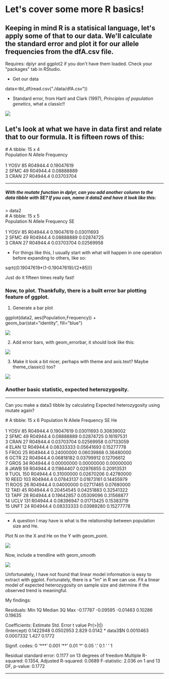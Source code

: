 # Let's cover some more R basics!
## Keeping in mind R is a statisical language, let's apply some of that to our data. We'll calculate the standard error and plot it for our allele frequencies from the dfA.csv file.

Requires: dplyr and ggplot2 if you don't have them loaded. Check your "packages" tab in RStudio.

  * Get our data

data<-tbl_df(read.csv("./data/dfA.csv"))

  * Standard error, from Hartl and Clark (1997), _Principles of population genetics_, what a classic!!

![](./examples/standardError.png)  

## Let's look at what we have in data first and relate that to our formula. It is fifteen rows of this:

\# A tibble: 15 x 4  
   Population     N   Allele  Frequency  
       <fctr> <int>   <fctr>      <dbl>  
 1       YOSV    85 R04944.4 0.19047619  
 2       SFMC    49 R04944.4 0.08888889  
 3       CRAN    27 R04944.4 0.03703704 
 
---
 
##### With the mutate function in dplyr, can you add another column to the data tibble with SE? If you can, name it data2 and have it look like this:
   

\> data2  
\# A tibble: 15 x 5  
   Population     N   Allele  Frequency         SE  
       <fctr> <int>   <fctr>      <dbl>      <dbl>  
 1       YOSV    85 R04944.4 0.19047619 0.03011693  
 2       SFMC    49 R04944.4 0.08888889 0.02874725  
 3       CRAN    27 R04944.4 0.03703704 0.02569958  

  * For things like this, I usually start with what will happen in one operation before expanding to others, like so:  

  sqrt((0.19047619\*(1-0.19047619)/(2*85)))  
  
Just do it fifteen times really fast!

### Now, to plot.  Thankfully, there is a built error bar plotting feature of ggplot.

1. Generate a bar plot

ggplot(data2, aes(Population,Frequency)) +  
    geom_bar(stat="identity", fill="blue")  
    
![](./examples/baseBar.png)  


2. Add error bars, with geom_errorbar, it should look like this:

![](./examples/error1.png)  


3. Make it look a bit nicer, perhaps with theme and axis.text? Maybe theme_classic() too?


![](./examples/sePlot.png)  

### Another basic statistic, expected heterozygosity. 

--- 
Can you make a data3 tibble by calculating Expected heterozygosity using mutate again?

\# A tibble: 15 x 6
   Population     N   Allele  Frequency         SE         He  
       <fctr> <int>   <fctr>      <dbl>      <dbl>      <dbl>  
 1       YOSV    85 R04944.4 0.19047619 0.03011693 0.30839002  
 2       SFMC    49 R04944.4 0.08888889 0.02874725 0.16197531  
 3       CRAN    27 R04944.4 0.03703704 0.02569958 0.07133059  
 4       ELAN    12 R04944.4 0.08333333 0.05641693 0.15277778  
 5       FROG    25 R04944.4 0.24000000 0.06039868 0.36480000  
 6       GCTR    22 R04944.4 0.06818182 0.03799912 0.12706612  
 7       GROS    34 R04944.4 0.00000000 0.00000000 0.00000000  
 8       JAWB    59 R04944.4 0.11864407 0.02976855 0.20913531  
 9       TUOL   150 R04944.4 0.31000000 0.02670206 0.42780000  
10       REED   103 R04944.4 0.07843137 0.01873161 0.14455979  
11       ROOS    26 R04944.4 0.04000000 0.02717465 0.07680000  
12       TAEI    45 R04944.4 0.20454545 0.04251883 0.32541322  
13       TAPF    28 R04944.4 0.19642857 0.05309096 0.31568877  
14       UCLV   131 R04944.4 0.08396947 0.01713425 0.15383719  
15       UNFT    24 R04944.4 0.08333333 0.03989280 0.15277778  

---

  * A question I may have is what is the relationship between population size and He.

Plot N on the X and He on the Y with geom_point.

![](./examples/NanHE.png)  

Now, include a trendline with geom_smooth  

![](./examples/trend.png)  

Unfortunately, I have not found that linear model information is easy to extract with ggplot.  Fortunately, there is a "lm" in R we can use. Fit a linear model of expected heterozygosity on sample size and detrmine if the observed trend is meaningful.

My findings:

Residuals:
     Min       1Q   Median       3Q      Max 
-0.17787 -0.09595 -0.01463  0.10286  0.19635 

Coefficients:
             Estimate Std. Error t value Pr(\>|t|)  
(Intercept) 0.1422948  0.0502953   2.829   0.0142 \*
data3\$N     0.0010463  0.0007332   1.427   0.1772  

Signif. codes:  0 ‘\*\*\*’ 0.001 ‘\*\*’ 0.01 ‘\*’ 0.05 ‘.’ 0.1 ‘ ’ 1

Residual standard error: 0.1177 on 13 degrees of freedom
Multiple R-squared:  0.1354,	Adjusted R-squared:  0.0689 
F-statistic: 2.036 on 1 and 13 DF,  p-value: 0.1772  

---
